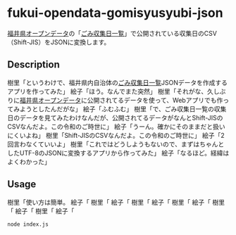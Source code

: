 # fukui-opendata-gomisyusyubi-json

[福井県オープンデータ](https://www.pref.fukui.lg.jp/gyosei/jouhoukoukai/opendata/index.html)の「[ごみ収集日一覧](https://www.pref.fukui.lg.jp/doc/toukei-jouhou/opendata/list_ct_gomisyusyubi.html)」で公開されている収集日のCSV（Shift-JIS）をJSONに変換します。

## Description

樹里「というわけで、福井県内自治体の[ごみ収集日一覧](https://www.pref.fukui.lg.jp/doc/toukei-jouhou/opendata/list_ct_gomisyusyubi.html)JSONデータを作成するアプリを作ってみた」
絵子「ほう。なんでまた突然」
樹里「それがな、久しぶりに[福井県オープンデータ](https://www.pref.fukui.lg.jp/gyosei/jouhoukoukai/opendata/index.html)に公開されてるデータを使って、Webアプリでも作ってみようとしたんだがな」
絵子「ふむふむ」
樹里「で、ごみ収集日一覧の収集日のデータを見てみたわけなんだが、公開されてるデータがなんとShift-JISのCSVなんだよ。この令和のご時世に」
絵子「うーん。確かにそのままだと扱いにくいよね」
樹里「Shift-JISのCSVなんだよ。この令和のご時世に」
絵子「2回言わなくていいよ」
樹里「これではどうしようもないので、まずはちゃんとしたUTF-8のJSONに変換するアプリから作ってみた」
絵子「なるほど。経緯はよくわかった」

## Usage

樹里「使い方は簡単。
絵子「
樹里「
絵子「
樹里「
絵子「
樹里「
絵子「
樹里「
絵子「
樹里「
絵子「

```
node index.js
```
<!--stackedit_data:
eyJoaXN0b3J5IjpbLTE2NzIwNjM1ODRdfQ==
-->